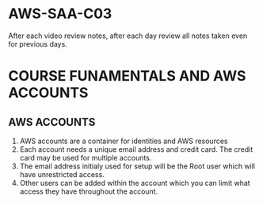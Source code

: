 # AWS-SAA-C03  
After each video review notes, after each day review all notes taken even for previous days.

# COURSE FUNAMENTALS AND AWS ACCOUNTS

## AWS ACCOUNTS
1. AWS accounts are a container for identities and AWS resources
2. Each account needs a unique email address and credit card. The credit card may be used for multiple accounts.
3. The email address initialy used for setup will be the Root user which will have unrestricted access.
4. Other users can be added within the account which you can limit what access they have throughout the account.
